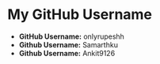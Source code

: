 
# My GitHub Username

- **GitHub Username:** onlyrupeshh
- **Github Username:** Samarthku
- **Github Username:** Ankit9126
